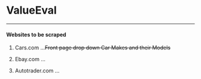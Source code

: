 # ValueEval

***
#### Websites to be scraped
1. Cars.com
...~~Front page drop down Car Makes and their Models~~

2. Ebay.com
...

3. Autotrader.com
...
